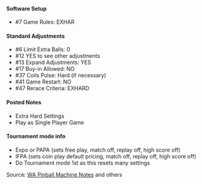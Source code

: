 #### Software Setup 
-   #7 Game Rules: EXHAR
#### Standard Adjustments 
-   #6 Limit Extra Balls: 0
-   #12 YES to see other adjustments
-   #13 Expand Adjustments: YES
-   #17 Buy-in Allowed: NO
-   #37 Coils Pulse: Hard (if necessary)
-   #41 Game Restart: NO
-   #47 Rerace Criteria: EXHARD
#### Posted Notes 
-   Extra Hard Settings
-   Play as Single Player Game
#### Tournament mode info
-   Expo or PAPA (sets free play, match off, replay off, high score off)
-   IFPA (sets coin play default pricing, match off, replay off, high score off)
-   Do Tournament mode 1st as this resets many settings

Source: [WA Pinball Machine Notes](http://wapinball.net/setups/) and others
